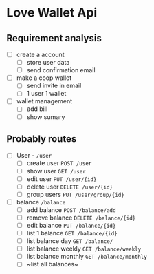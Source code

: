 # Love Wallet Api

## Requirement analysis

- [ ] create a account
  - [ ] store user data
  - [ ] send confirmation email
- [ ] make a coop wallet
  - [ ] send invite in email
  - [ ] 1 user 1 wallet
- [ ] wallet management
  - [ ] add bill
  - [ ] show sumary

## Probably routes

- [ ] User - `/user`
  - [ ] create user `POST /user`
  - [ ] show user `GET /user`
  - [ ] edit user `PUT /user/{id}`
  - [ ] delete user `DELETE /user/{id}`
  - [ ] group users `PUT /user/group/{id}`
- [ ] balance `/balance`
  - [ ] add balance `POST /balance/add`
  - [ ] remove balance `DELETE /balance/{id}`
  - [ ] edit balance `PUT /balance/{id}`
  - [ ] list 1 balance `GET /balance/{id}`
  - [ ] list balance day `GET /balance/`
  - [ ] list balance weekly `GET /balance/weekly`
  - [ ] list balance monthly `GET /balance/monthly`
  - [ ] ~list all balances~

